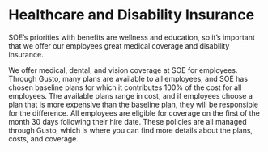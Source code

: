 # Healthcare and Disability Insurance

SOE’s priorities with benefits are wellness and education, so it’s important that we offer our employees great medical coverage and disability insurance.

We offer medical, dental, and vision coverage at SOE for employees. Through Gusto, many plans are available to all employees, and SOE has chosen baseline plans for which it contributes 100% of the cost for all employees. The available plans range in cost, and if employees choose a plan that is more expensive than the baseline plan, they will be responsible for the difference. All employees are eligible for coverage on the first of the month 30 days following their hire date. These policies are all managed through Gusto, which is where you can find more details about the plans, costs, and coverage.
